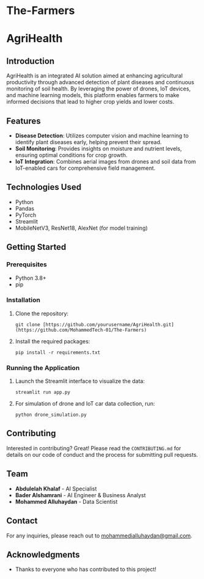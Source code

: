 # The-Farmers

# AgriHealth

## Introduction
AgriHealth is an integrated AI solution aimed at enhancing agricultural productivity through advanced detection of plant diseases and continuous monitoring of soil health. By leveraging the power of drones, IoT devices, and machine learning models, this platform enables farmers to make informed decisions that lead to higher crop yields and lower costs.

## Features
- **Disease Detection**: Utilizes computer vision and machine learning to identify plant diseases early, helping prevent their spread.
- **Soil Monitoring**: Provides insights on moisture and nutrient levels, ensuring optimal conditions for crop growth.
- **IoT Integration**: Combines aerial images from drones and soil data from IoT-enabled cars for comprehensive field management.

## Technologies Used
- Python
- Pandas
- PyTorch
- Streamlit
- MobileNetV3, ResNet18, AlexNet (for model training)

## Getting Started

### Prerequisites
- Python 3.8+
- pip

### Installation

1. Clone the repository:
   ```
   git clone [https://github.com/yourusername/AgriHealth.git](https://github.com/MohammedTech-01/The-Farmers)
   ```

2. Install the required packages:
   ```
   pip install -r requirements.txt
   ```

### Running the Application
1. Launch the Streamlit interface to visualize the data:
   ```
   streamlit run app.py
   ```

2. For simulation of drone and IoT car data collection, run:
   ```
   python drone_simulation.py
   ```

## Contributing
Interested in contributing? Great! Please read the `CONTRIBUTING.md` for details on our code of conduct and the process for submitting pull requests.

## Team
- **Abdulelah Khalaf** - AI Specialist
- **Bader Alshamrani** - AI Engineer & Business Analyst
- **Mohammed Alluhaydan** - Data Scientist

## Contact
For any inquiries, please reach out to mohammedialluhaydan@gmail.com.

## Acknowledgments
- Thanks to everyone who has contributed to this project!
